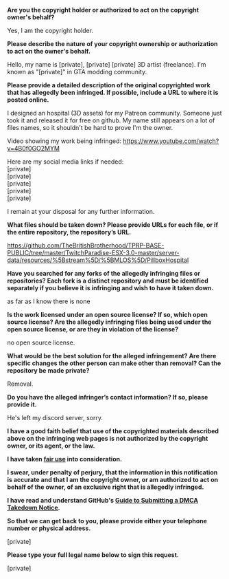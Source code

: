 **Are you the copyright holder or authorized to act on the copyright owner's behalf?**

Yes, I am the copyright holder.

**Please describe the nature of your copyright ownership or authorization to act on the owner's behalf.**

Hello, my name is [private], [private] [private] 3D artist (freelance). I'm known as "[private]" in GTA modding community.

**Please provide a detailed description of the original copyrighted work that has allegedly been infringed. If possible, include a URL to where it is posted online.**

I designed an hospital (3D assets) for my Patreon community. Someone just took it and released it for free on github. My name still appears on a lot of files names, so it shouldn't be hard to prove I'm the owner.

Video showing my work being infringed: https://www.youtube.com/watch?v=4B0f0GO2MYM

Here are my social media links if needed:  
[private]  
[private]  
[private]  
[private]  
[private]

I remain at your disposal for any further information.

**What files should be taken down? Please provide URLs for each file, or if the entire repository, the repository’s URL.**

https://github.com/TheBritishBrotherhood/TPRP-BASE-PUBLIC/tree/master/TwitchParadise-ESX-3.0-master/server-data/resources/%5Bstream%5D/%5BMLOS%5D/PillboxHospital

**Have you searched for any forks of the allegedly infringing files or repositories? Each fork is a distinct repository and must be identified separately if you believe it is infringing and wish to have it taken down.**

as far as I know there is none

**Is the work licensed under an open source license? If so, which open source license? Are the allegedly infringing files being used under the open source license, or are they in violation of the license?**

no open source license.

**What would be the best solution for the alleged infringement? Are there specific changes the other person can make other than removal? Can the repository be made private?**

Removal.

**Do you have the alleged infringer’s contact information? If so, please provide it.**

He's left my discord server, sorry.

**I have a good faith belief that use of the copyrighted materials described above on the infringing web pages is not authorized by the copyright owner, or its agent, or the law.**

**I have taken <a href="https://www.lumendatabase.org/topics/22">fair use</a> into consideration.**

**I swear, under penalty of perjury, that the information in this notification is accurate and that I am the copyright owner, or am authorized to act on behalf of the owner, of an exclusive right that is allegedly infringed.**

**I have read and understand GitHub's <a href="https://help.github.com/articles/guide-to-submitting-a-dmca-takedown-notice/">Guide to Submitting a DMCA Takedown Notice</a>.**

**So that we can get back to you, please provide either your telephone number or physical address.**

[private]

**Please type your full legal name below to sign this request.**

[private]
